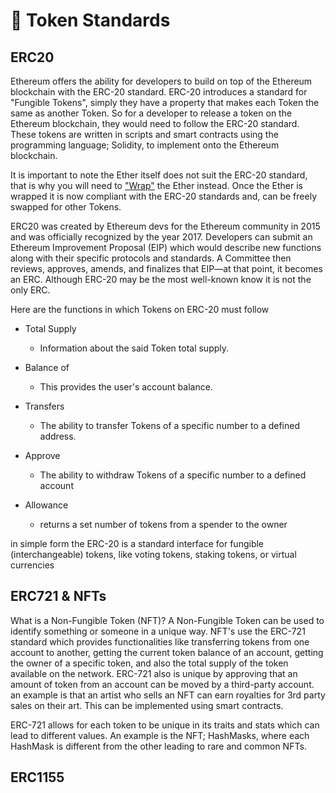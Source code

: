 # 📐 Token Standards

## ERC20

Ethereum offers the ability for developers to build on top of the Ethereum blockchain with the ERC-20 standard. ERC-20 introduces a standard for "Fungible Tokens", simply they have a property that makes each Token the same as another Token. So for a developer to release a token on the Ethereum blockchain, they would need to follow the ERC-20 standard. These tokens are written in scripts and smart contracts using the programming language; Solidity, to implement onto the Ethereum blockchain.

It is important to note the Ether itself does not suit the ERC-20 standard, that is why you will need to ["Wrap"](https://weth.io/) the Ether instead. Once the Ether is wrapped it is now compliant with the ERC-20 standards and, can be freely swapped for other Tokens.

ERC20 was created by Ethereum devs for the Ethereum community in 2015 and was officially recognized by the year 2017. Developers can submit an Ethereum Improvement Proposal (EIP) which would describe new functions along with their specific protocols and standards. A Committee then reviews, approves, amends, and finalizes that EIP—at that point, it becomes an ERC. Although ERC-20 may be the most well-known know it is not the only ERC.

Here are the functions in which Tokens on ERC-20 must follow

* Total Supply
  * Information about the said Token total supply.
* Balance of
  * This provides the user's account balance.
* Transfers
  * The ability to transfer Tokens of a specific number to a defined address.
* Approve
  * The ability to withdraw Tokens of a specific number to a defined account
*   Allowance

    * returns a set number of tokens from a spender to the owner



in simple form the ERC-20 is a standard interface for fungible (interchangeable) tokens, like voting tokens, staking tokens, or virtual currencies

## ERC721 & NFTs

What is a Non-Fungible Token (NFT)? A Non-Fungible Token can be used to identify something or someone in a unique way. NFT's use the ERC-721 standard which provides functionalities like transferring tokens from one account to another, getting the current token balance of an account, getting the owner of a specific token, and also the total supply of the token available on the network. ERC-721 also is unique by approving that an amount of token from an account can be moved by a third-party account. an example is that an artist who sells an NFT can earn royalties for 3rd party sales on their art. This can be implemented using smart contracts.

ERC-721 allows for each token to be unique in its traits and stats which can lead to different values. An example is the NFT; HashMasks, where each HashMask is different from the other leading to rare and common NFTs.

## ERC1155&#x20;

